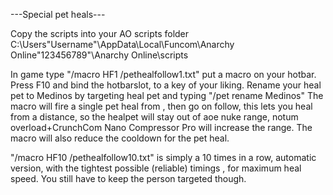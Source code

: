 ---Special pet heals---

Copy the scripts into your AO scripts folder C:\Users\"Username"\AppData\Local\Funcom\Anarchy Online\"123456789"\Anarchy Online\scripts

In game type "/macro HF1 /pethealfollow1.txt"  put a macro on your hotbar.
Press F10 and bind the hotbarslot, to a key of your liking.
Rename your heal pet to Medinos by targeting heal pet and typing "/pet rename Medinos"
The macro will fire a single pet heal from , then go on follow, this lets you heal from a distance, so the healpet will stay out of aoe nuke range, notum overload+CrunchCom Nano Compressor Pro will increase the range. 
The macro will also reduce the cooldown for the pet heal.

"/macro HF10 /pethealfollow10.txt" is simply a 10 times in a row, automatic version, with the tightest possible (reliable) timings , for maximum heal speed. 
You still have to keep the person targeted though.


